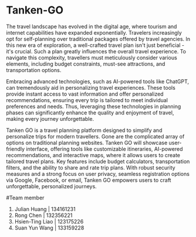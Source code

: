 # Tanken-GO

The travel landscape has evolved in the digital age, where tourism and internet capabilities have expanded exponentially. Travelers increasingly opt for self-planning over traditional packages offered by travel agencies. In this new era of exploration, a well-crafted travel plan isn't just beneficial - it's crucial. Such a plan greatly influences the overall travel experience. To navigate this complexity, travellers must meticulously consider various elements, including budget constraints, must-see attractions, and transportation options.  

Embracing advanced technologies, such as AI-powered tools like ChatGPT, can tremendously aid in personalizing travel experiences. These tools provide instant access to vast information and offer personalized recommendations, ensuring every trip is tailored to meet individual preferences and needs. Thus, leveraging these technologies in planning phases can significantly enhance the quality and enjoyment of travel, making every journey unforgettable.  

Tanken GO is a travel planning platform designed to simplify and personalize trips for modern travellers. Gone are the complicated array of options on traditional planning websites. Tanken GO will showcase user-friendly interface, offering tools like customizable itineraries, AI-powered recommendations, and interactive maps, where it allows users to create tailored travel plans. Key features include budget calculators, transportation filters, and the ability to share and rate trip plans. With robust security measures and a strong focus on user privacy, seamless registration options via Google, Facebook, or email, Tanken GO empowers users to craft unforgettable, personalized journeys.  

#Team member

1. Julian Huang | 134161231
2. Rong Chen | 132356221
3. Hsien-Ting Liao | 123175226
4. Suan Yun Wang | 133159228
